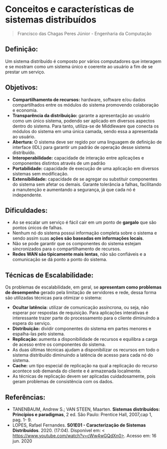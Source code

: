 # Conceitos e características de sistemas distribuídos

>  Francisco das Chagas Peres Júnior - Engenharia da Computação

## Definição:
Um sistema distribuído é composto por vários computadores que interagem e se mostram como um sistema único e coerente ao usuário a fim de se prestar um serviço.

## Objetivos:
-	**Compartilhamento de recursos:** hardware, software e/ou dados compartilhados entre os módulos do sistema promovendo colaboração e economia.
-	**Transparência da distribuição:** garante a apresentação ao usuário como um único sistema, podendo ser aplicado em diversos aspectos dentro do sistema.
Para tanto, utiliza-se de Middleware que conecta os módulos do sistema em uma única camada, sendo essa a apresentada ao usuário.
-	 **Abertura:** O sistema deve ser regido por uma linguagem de definição de interface (IDL) para garantir um padrão de operação desse sistema distribuído.
-	**Interoperabilidade:** capacidade de interação entre aplicações e componentes distintos através de um padrão 
-	**Portabilidade:** capacidade de execução de uma aplicação em diversos sistemas sem modificação.
-	**Extensibilidade:** capacidade de se agregar ou substituir componentes do sistema sem afetar os demais.
Garante tolerância a falhas, facilitando a manutenção e aumentando a segurança, já que cada nó é independente.

## Dificuldades:
-	Ao se escalar um serviço é fácil cair em um ponto de **gargalo** que são pontos únicos de falhas.
-	Nenhum nó do sistema possui informação completa sobre o sistema e sendo assim suas **ações são baseadas em informações locais**.
-	Não se pode garantir que os componentes do sistema estejam sincronizados para o compartilhamento de recursos.
-	**Redes WAN são tipicamente mais lentas**, não são confiáveis e a comunicação se dá ponto a ponto do sistema.

## Técnicas de Escalabilidade:
Os problemas de escalabilidade, em geral, se **apresentam como problemas de desempenho** gerado pela limitação de servidores e rede, dessa forma são utilizadas técnicas para otimizar o sistema:
-	**Ocultar latência:** utilizar de comunicação assíncrona, ou seja, não esperar por respostas de requisição.
Para aplicações interativas é interessante trazer parte do processamento para o cliente diminuindo a espera do serviço.
-	**Distribuição:** dividir componentes do sistema em partes menores e espalha-las pelo sistema.
-	**Replicação:** aumenta a disponibilidade de recursos e equilibra a carga de acesso entre os componentes do sistema.
-	As duas últimas técnicas ajudam a disponibilizar os recursos em todo o sistema distribuído diminuindo a latência de acesso para cada nó do sistema.
-	**Cache:** um tipo especial de replicação na qual a replicação do recurso acontece sob demanda do cliente e é armazenada localmente.
-	As técnicas de replicação devem ser aplicadas cuidadosamente, pois geram problemas de consistência com os dados.

## Referências:
-	TANENBAUM, Andrew S.; VAN STEEN, Maarten. **Sistemas distribuídos: Princípios e paradigmas**, 2 ed. São Paulo: Prentice Hall, 2007,cap 1, pag. 1- 9.
-	LOPES, Rafael Fernandes. **S01E01 - Caracterização de Sistemas Distribuídos**. 2020. (17:04). Disponível em: < https://www.youtube.com/watch?v=cWw4wGQdXn0>. Acesso em: 16 jun. 2020
